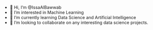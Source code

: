 - 👋 Hi, I’m @IssaAlBawwab
- 👀 I’m interested in Machine Learning
- 🌱 I’m currently learning Data Science and Artificial Intelligence
- 💞️ I’m looking to collaborate on any interesting data science projects.


<!---
IssaAlBawwab/IssaAlBawwab is a ✨ special ✨ repository because its `README.md` (this file) appears on your GitHub profile.
You can click the Preview link to take a look at your changes.
--->
